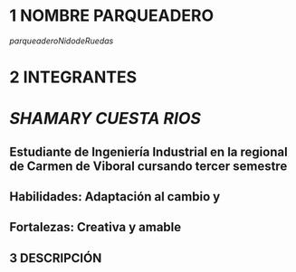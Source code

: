 # **1 NOMBRE PARQUEADERO**
   $parqueadero  Nido  de  Ruedas$
# **2 INTEGRANTES**
   # *SHAMARY CUESTA RIOS*
   ## Estudiante de Ingeniería Industrial en la regional de Carmen de Viboral cursando tercer semestre
   ## Habilidades: Adaptación al cambio y
   ## Fortalezas: Creativa y amable
   
## **3 DESCRIPCIÓN**
